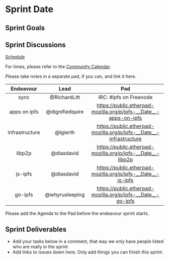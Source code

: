 # Sprint __Date__

## Sprint Goals

## Sprint Discussions

[Schedule](https://github.com/ipfs/pm#sprint-discussion-schedule)

For times, please refer to the [Community Calendar](https://calendar.google.com/calendar/embed?src=ipfs.io_eal36ugu5e75s207gfjcu0ae84@group.calendar.google.com).

Please take notes in a separate pad, if you can, and link it here.

Endeavour         | Lead            | Pad
:---------------: | :-------------: | :----:
sync              | @RichardLitt    | IRC: #ipfs on Freenode
apps on ipfs      | @dignifiedquire | https://public.etherpad-mozilla.org/p/ipfs-__Date__-apps-on-ipfs
infrastructure    | @lgierth        | https://public.etherpad-mozilla.org/p/ipfs-__Date__-infrastructure
libp2p            | @diasdavid      | https://public.etherpad-mozilla.org/p/ipfs-__Date__-libp2p
js-ipfs           | @diasdavid      | https://public.etherpad-mozilla.org/p/ipfs-__Date__-js-ipfs
go-ipfs           | @whyrusleeping  | https://public.etherpad-mozilla.org/p/ipfs-__Date__-go-ipfs

Please add the Agenda to the Pad before the endeavour sprint starts.

## Sprint Deliverables

- Add your tasks below in a comment, that way we only have people listed who are really in the sprint
- Add links to issues down here. Only add things you can finish this sprint.
